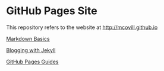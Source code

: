 GitHub Pages Site
=================

This repository refers to the website at http://mcovill.github.io

[Markdown Basics](https://help.github.com/articles/markdown-basics/)

[Blogging with Jekyll](https://help.github.com/articles/using-jekyll-with-pages/)

[GitHub Pages Guides](https://help.github.com/categories/20/articles/)
